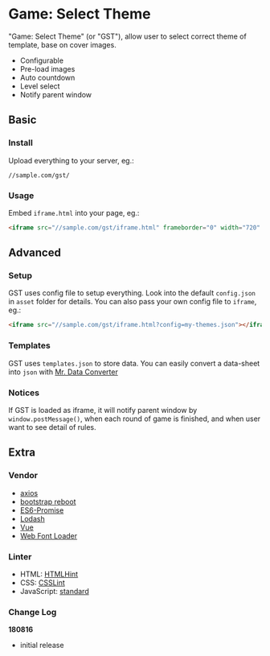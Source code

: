 # Game: Select Theme

"Game: Select Theme" (or "GST"),
allow user to select correct theme of template,
base on cover images.

* Configurable
* Pre-load images
* Auto countdown
* Level select
* Notify parent window

## Basic

### Install

Upload everything to your server, eg.:

```text
//sample.com/gst/
```

### Usage

Embed `iframe.html` into your page, eg.:

```html
<iframe src="//sample.com/gst/iframe.html" frameborder="0" width="720" height="500"></iframe>
```

## Advanced

### Setup

GST uses config file to setup everything.
Look into the default `config.json` in `asset` folder for details.
You can also pass your own config file to `iframe`, eg.:

```html
<iframe src="//sample.com/gst/iframe.html?config=my-themes.json"></iframe>
```

### Templates

GST uses `templates.json` to store data.
You can easily convert a data-sheet into `json` with [Mr. Data Converter](https://shancarter.github.io/mr-data-converter/)

### Notices

If GST is loaded as iframe,
it will notify parent window by `window.postMessage()`,
when each round of game is finished,
and when user want to see detail of rules.

## Extra

### Vendor

* [axios](https://github.com/axios/axios)
* [bootstrap reboot](https://github.com/twbs/bootstrap)
* [ES6-Promise](https://github.com/stefanpenner/es6-promise)
* [Lodash](https://github.com/lodash/lodash)
* [Vue](https://github.com/vuejs/vue)
* [Web Font Loader](https://github.com/typekit/webfontloader)

### Linter

* HTML: [HTMLHint](https://github.com/yaniswang/HTMLHint)
* CSS: [CSSLint](https://github.com/CSSLint/csslint)
* JavaScript: [standard](https://github.com/standard/standard)

### Change Log

__180816__

* initial release
